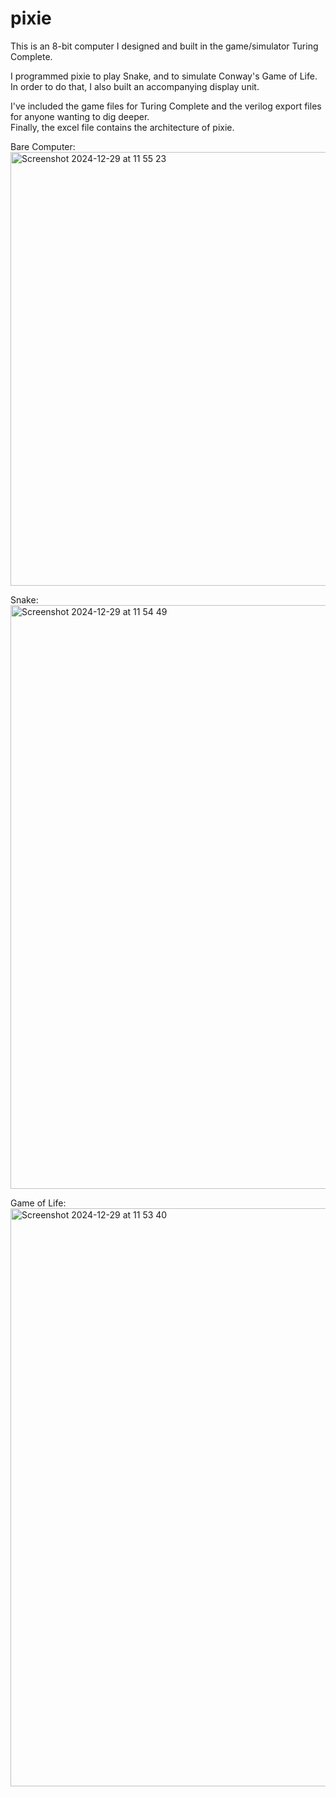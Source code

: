 # pixie

This is an 8-bit computer I designed and built in the game/simulator Turing Complete.  

I programmed pixie to play Snake, and to simulate Conway's Game of Life.
In order to do that, I also built an accompanying display unit.  

I've included the game files for Turing Complete and the verilog export files for anyone wanting to dig deeper.  
Finally, the excel file contains the architecture of pixie.  

Bare Computer:  
<img width="694" alt="Screenshot 2024-12-29 at 11 55 23" src="https://github.com/user-attachments/assets/b10bb1de-61cd-46c7-a1d1-03b29c542810" />

Snake:  
<img width="934" alt="Screenshot 2024-12-29 at 11 54 49" src="https://github.com/user-attachments/assets/32a4a57a-7f86-4929-adf9-b0a6b0cdf3b1" />

Game of Life:  
<img width="925" alt="Screenshot 2024-12-29 at 11 53 40" src="https://github.com/user-attachments/assets/07e9879b-7536-4975-b601-dd0ebefff301" />
